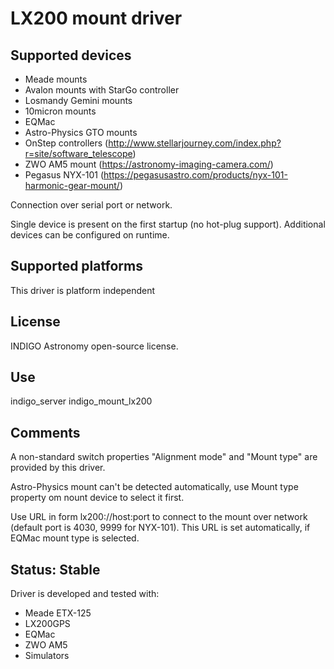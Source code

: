 # LX200 mount driver

## Supported devices

* Meade mounts
* Avalon mounts with StarGo controller
* Losmandy Gemini mounts
* 10micron mounts
* EQMac
* Astro-Physics GTO mounts
* OnStep controllers (http://www.stellarjourney.com/index.php?r=site/software_telescope)
* ZWO AM5 mount (https://astronomy-imaging-camera.com/)
* Pegasus NYX-101 (https://pegasusastro.com/products/nyx-101-harmonic-gear-mount/)

Connection over serial port or network.

Single device is present on the first startup (no hot-plug support). Additional devices can be configured on runtime.

## Supported platforms

This driver is platform independent

## License

INDIGO Astronomy open-source license.

## Use

indigo_server indigo_mount_lx200

## Comments

A non-standard switch properties "Alignment mode" and "Mount type" are provided by this driver.

Astro-Physics mount can't be detected automatically, use Mount type property om nount device to select it first.

Use URL in form lx200://host:port to connect to the mount over network (default port is 4030, 9999 for NYX-101). This URL is set automatically, if EQMac mount type is selected.

## Status: Stable

Driver is developed and tested with:
* Meade ETX-125
* LX200GPS
* EQMac
* ZWO AM5
* Simulators
